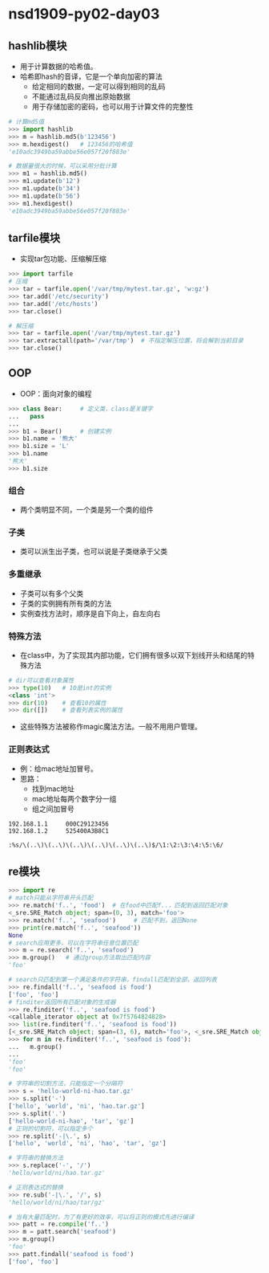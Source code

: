 # nsd1909-py02-day03

## hashlib模块

- 用于计算数据的哈希值。
- 哈希即hash的音译，它是一个单向加密的算法
  - 给定相同的数据，一定可以得到相同的乱码
  - 不能通过乱码反向推出原始数据
  - 用于存储加密的密码，也可以用于计算文件的完整性

```python
# 计算md5值
>>> import hashlib
>>> m = hashlib.md5(b'123456')
>>> m.hexdigest()   # 123456的哈希值
'e10adc3949ba59abbe56e057f20f883e'

# 数据量很大的时候，可以采用分批计算
>>> m1 = hashlib.md5()
>>> m1.update(b'12')
>>> m1.update(b'34')
>>> m1.update(b'56')
>>> m1.hexdigest()
'e10adc3949ba59abbe56e057f20f883e'
```

## tarfile模块

- 实现tar包功能、压缩解压缩

```python
>>> import tarfile
# 压缩
>>> tar = tarfile.open('/var/tmp/mytest.tar.gz', 'w:gz')
>>> tar.add('/etc/security')
>>> tar.add('/etc/hosts')
>>> tar.close()

# 解压缩
>>> tar = tarfile.open('/var/tmp/mytest.tar.gz')
>>> tar.extractall(path='/var/tmp')  # 不指定解压位置，将会解到当前目录
>>> tar.close()
```

## OOP

- OOP：面向对象的编程

```python
>>> class Bear:     # 定义类，class是关键字
...   pass
... 
>>> b1 = Bear()     # 创建实例
>>> b1.name = '熊大'
>>> b1.size = 'L'
>>> b1.name
'熊大'
>>> b1.size
```

### 组合

- 两个类明显不同，一个类是另一个类的组件

### 子类

- 类可以派生出子类，也可以说是子类继承于父类

### 多重继承

- 子类可以有多个父类
- 子类的实例拥有所有类的方法
- 实例查找方法时，顺序是自下向上，自左向右

### 特殊方法

- 在class中，为了实现其内部功能，它们拥有很多以双下划线开头和结尾的特殊方法

```python
# dir可以查看对象属性
>>> type(10)   # 10是int的实例
<class 'int'>
>>> dir(10)    # 查看10的属性
>>> dir([])    # 查看列表实例的属性
```

- 这些特殊方法被称作magic魔法方法。一般不用用户管理。

### 正则表达式

- 例：给mac地址加冒号。
- 思路：
  - 找到mac地址
  - mac地址每两个数字分一组
  - 组之间加冒号

```shell
192.168.1.1     000C29123456
192.168.1.2     525400A3B8C1

:%s/\(..\)\(..\)\(..\)\(..\)\(..\)\(..\)$/\1:\2:\3:\4:\5:\6/
```

## re模块

```python
>>> import re
# match只能从字符串开头匹配
>>> re.match('f..', 'food')  # 在food中匹配f..，匹配到返回匹配对象
<_sre.SRE_Match object; span=(0, 3), match='foo'>
>>> re.match('f..', 'seafood')     # 匹配不到，返回None
>>> print(re.match('f..', 'seafood'))
None
# search应用更多，可以在字符串任意位置匹配
>>> m = re.search('f..', 'seafood')
>>> m.group()   # 通过group方法取出匹配内容
'foo'

# search只匹配到第一个满足条件的字符串，findall匹配到全部，返回列表
>>> re.findall('f..', 'seafood is food')
['foo', 'foo']
# finditer返回所有匹配对象的生成器
>>> re.finditer('f..', 'seafood is food')
<callable_iterator object at 0x7f5764824828>
>>> list(re.finditer('f..', 'seafood is food'))
[<_sre.SRE_Match object; span=(3, 6), match='foo'>, <_sre.SRE_Match object; span=(11, 14), match='foo'>]
>>> for m in re.finditer('f..', 'seafood is food'):
...   m.group()
... 
'foo'
'foo'

# 字符串的切割方法，只能指定一个分隔符
>>> s = 'hello-world-ni-hao.tar.gz'
>>> s.split('-')
['hello', 'world', 'ni', 'hao.tar.gz']
>>> s.split('.')
['hello-world-ni-hao', 'tar', 'gz']
# 正则的切割符，可以指定多个
>>> re.split('-|\.', s)
['hello', 'world', 'ni', 'hao', 'tar', 'gz']

# 字符串的替换方法
>>> s.replace('-', '/')
'hello/world/ni/hao.tar.gz'

# 正则表达式的替换
>>> re.sub('-|\.', '/', s)
'hello/world/ni/hao/tar/gz'

# 当有大量匹配时，为了有更好的效率，可以将正则的模式先进行编译
>>> patt = re.compile('f..')
>>> m = patt.search('seafood')
>>> m.group()
'foo'
>>> patt.findall('seafood is food')
['foo', 'foo']
```

